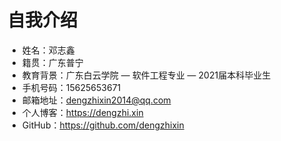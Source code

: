 # 自我介绍

* 姓名：邓志鑫
* 籍贯：广东普宁
* 教育背景：广东白云学院 — 软件工程专业 — 2021届本科毕业生
* 手机号码：15625653671
* 邮箱地址：dengzhixin2014@qq.com
* 个人博客：https://dengzhi.xin
* GitHub：https://github.com/dengzhixin

